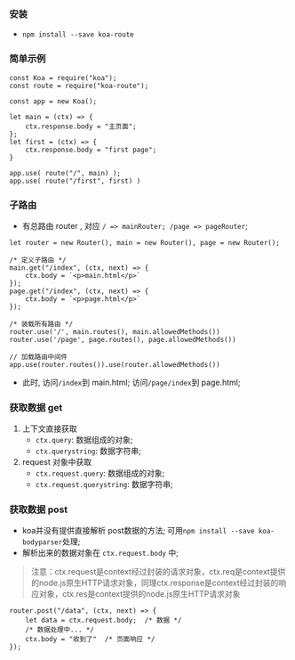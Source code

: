 ### 安装
* `npm install --save koa-route`

### 简单示例
```
const Koa = require("koa");
const route = require("koa-route");

const app = new Koa();

let main = (ctx) => {
    ctx.response.body = "主页面";
};
let first = (ctx) => {
    ctx.response.body = "first page";
}

app.use( route("/", main) );
app.use( route("/first", first) )
```



### 子路由
* 有总路由 router , 对应 `/ => mainRouter; /page => pageRouter`;
```
let router = new Router(), main = new Router(), page = new Router();

/* 定义子路由 */
main.get("/index", (ctx, next) => {
    ctx.body = `<p>main.html</p>`
});
page.get("/index", (ctx, next) => {
    ctx.body = `<p>page.html</p>`
});

/* 装载所有路由 */
router.use('/', main.routes(), main.allowedMethods())
router.use('/page', page.routes(), page.allowedMethods())

// 加载路由中间件
app.use(router.routes()).use(router.allowedMethods())
```
* 此时, 访问`/index`到 main.html; 访问`/page/index`到 page.html;



### 获取数据 get
1. 上下文直接获取
    * `ctx.query`: 数据组成的对象;
    * `ctx.querystring`: 数据字符串;
2. request 对象中获取
    * `ctx.request.query`: 数据组成的对象;
    * `ctx.request.querystring`: 数据字符串;

### 获取数据 post
* koa并没有提供直接解析 post数据的方法; 可用`npm install --save koa-bodyparser`处理;
* 解析出来的数据对象在 `ctx.request.body` 中;
> 注意：ctx.request是context经过封装的请求对象，ctx.req是context提供的node.js原生HTTP请求对象，同理ctx.response是context经过封装的响应对象，ctx.res是context提供的node.js原生HTTP请求对象
```
router.post("/data", (ctx, next) => {
    let data = ctx.request.body;  /* 数据 */
    /* 数据处理中... */
    ctx.body = "收到了"  /* 页面响应 */
});
```
